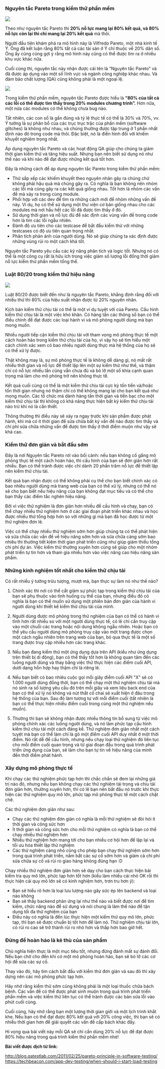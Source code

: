 ### Nguyên tắc Pareto trong kiểm thử phần mềm

![](https://images.viblo.asia/bc405ae6-d729-4d0d-bfbf-40c2f4a6bff2.jpg)

Theo như nguyên tắc Pareto thì **20% nỗ lực mang lại 80% kết quả, và 80% nỗ lực còn lại thì chỉ mang lại 20% kết quả** mà thôi.

Người đầu tiên khám phá ra mô hình này là Vilfredo Pareto, một nhà kinh tế Ý. Ông đã kết luận rằng 80% tất cả các tài sản ở Ý chỉ thuộc về 20% dân số. Ông ấy cũng cũng gợi ý rằng mô hình này cũng có thể được tìm ra ở nhiều khu vực khác nữa.

Cuối cùng thì, nguyên tắc này nhận được cái tên là “Nguyên tắc Pareto” và đã được áp dụng vào một số lĩnh vực và ngành công nghiệp khác nhau. Và đảm bảo chất lượng (QA) cũng không phải là một ngoại lệ.

![](https://images.viblo.asia/3adf7da9-e7bb-40c5-b2b6-421bfd4f8dc8.jpg)

Trong kiểm thử phần mềm, nguyên tắc Pareto được hiểu là **“80% của tất cả các lỗi có thể được tìm thấy trong 20% modules chương trình”.** Hơn nữa, một nửa các modules có thể không chưa bug nào. 

Tất nhiên, các con số là gần đúng và tỷ lệ thực tế có thể là 30% và 70%, vv. Ý tưởng là sự phân bổ của các trục trục trặc của phần mềm (software glitches) là không như nhau, và chúng thường được tập trung ở 1 phần nhất định nào đó trong code mà thôi. Đặc biệt, nó là điển hình đối với khiếm khuyết nghiêm trọng nhất.

Áp dụng nguyên tắc Pareto và các hoạt động QA giúp cho chúng ta giảm thời gian kiểm thử và tăng hiệu suất. Nhưng bạn nên biết sử dụng nó như thế nào và khi nào để đạt được những kết quả tốt hơn. 

Đây là những cách để áp dụng nguyên tắc Pareto trong kiểm thử phần mềm:
* Thử sắp xếp các khiếm khuyết theo nguyên nhân gây ra chúng chứ không phải hậu quả mà chúng gây ra. Có nghĩa là bạn không nên nhóm các lỗi mà cùng gây ra các kết quả giống nhau. Tốt hơn là nhóm các vấn đề mà xảy ra trong cùng module.
* Phối hợp với các dev để tìm ra những cách mới để nhóm những vấn đề này. Ví dụ, họ có thể sử dụng một thư viện cơ bản giống nhau cho các modules mà nơi hầu hết các lỗi đã được tìm thấy ở đó.
* Sử dụng thời gian và nỗ lực đủ để xác định các vùng vấn đề trong code hơn là tìm các lỗi ngẫu nhiên.
* Đánh độ ưu tiên cho các testcase để bắt đầu kiểm thử với những testcases có độ ưu tiên quan trọng nhất.
* Phân tích phản ánh của người dùng. Nó sẽ giúp chúng ta xác định được những vùng rủi ro một cách khá tốt. 

Nguyên tắc Pareto yêu cầu các kỹ năng phân tích và logic tốt. Nhưng nó có thể là một công cụ rất là hữu ích trong việc giảm số lượng lỗi đồng thời giảm nỗ lực kiểm thử phần mềm tổng thể.

### Luật 80/20 trong kiểm thử hiệu năng

![](https://images.viblo.asia/9eb31c19-fc42-48e3-b080-531272a5c7bf.png)

Luật 80/20 được biết đến như là nguyên tắc Pareto, khẳng định rằng đối với nhiều thứ thì 80% của hiệu suất nhận được từ  20% nguyên nhân.

Kịch bản kiểm thử chịu tải có thể là một ví dụ tuyệt vời của Pareto. Cấu hình kiểm thử chịu tải là một việc khó khăn. Có hàng tấn các thông số bạn có thể điều chỉnh để đạt được các loại hành vi và mô phỏng người dùng mà bạn mong muốn.

Nhiều người tiếp cận kiểm thử chịu tải với tham vọng mô phỏng thực tế một cách hoàn hảo trong kiểm thử chịu tải của họ, vì vậy họ sẽ tìm hiểu một cách chính xác xem có bao nhiêu người dùng thực mà hệ thống của họ sẽ có thể xử lý được.

Thật không may là, sự mô phỏng thực tế là không dễ dàng gì, nó mất rất nhiều thời gian và nỗ lực để thiết lập lên một sự kiểm thử như thế, và thậm chí có nỗ lực nhiều lần cũng vẫn chưa đủ và bỏ lỡ một số khía cạnh quan trọng mà làm cho mô phỏng trở nên không thực tế.

Kết quả cuối cùng có thể là một kiểm thử chịu tải cực kỳ tốn tiền và/hoặc tốn thời gian nhưng nó thậm chí có thể không mang lại cho bạn kết quả như mong muốn. Các tổ chức mà dành hàng tấn thời gian và tiền bạc cho một kiểm thử chịu tải thì không có khả năng thực hiện bất kỳ kiểm thử chịu tải nào trừ khi nó là cần thiết.

Thông thường thì điều này sẽ xảy ra ngay trước khi sản phẩm được phát hành, khi mà có ít thời gian để sửa chữa bất kỳ vấn đề nào được tìm thấy và chi phí sửa chữa những vấn đề được tìm thấy ở thời điểm muộn như vậy sẽ khá cao.

### Kiểm thử đơn giản và bắt đầu sớm
Đây là nơi Nguyên tắc Pareto rơi vào bối cảnh: nếu bạn không cố gắng mô phỏng thực tế một cách hoàn hảo, thì cấu hình của bạn sẽ đơn giản hơn rất nhiều. Bạn có thể tránh được việc chỉ dành 20 phần trăm nỗ lực để thiết lập nên kiểm thử chịu tải.

Kết quả bạn nhận được có thể không phải cụ thể cho bạn biết chính xác có bao nhiêu người dùng mà trang web của bạn có thể xử lý, nhưng có thể nó sẽ cho bạn biết nếu hiệu năng của bạn không đạt mục tiêu và có thể cho bạn thấy các điểm tắc nghẽn hiệu năng.

Bởi vì việc thử nghiệm là đơn giản hơn nhiều để cấu hình và chạy, bạn có thể chạy nhiều thử nghiệm hơn ở các giai đoạn phát triển khác nhau và học được nhiều thứ tổng hợp hơn so với những gì mà bạn đã học được từ một thử nghiệm đơn lẻ.

Việc có thể chạy nhiều thử nghiệm sớm hơn giúp chúng ta có thể phát hiện và sửa chữa các vấn đề về hiệu năng sớm hơn và sửa chữa càng sớm bao nhiêu thì thường tiết kiệm thời gian phát triển cũng như giúp giảm thiểu tổng chi phí dự án. Việc kiểm thử thường xuyên hơn cũng sẽ giúp cho một nhóm phát triển tự tin hơn và tham gia nhiều hơn vào việc nâng cao hiệu năng sản phẩm. 

### Những kinh nghiệm tốt nhất cho kiểm thử chịu tải
Có rất nhiều ý tưởng trừu tượng, mượt mà, bạn thực sự làm nó như thế nào?

1. Chính xác thì nơi có thể cắt giảm sự phức tạp trong kiểm thử chịu tải của bạn sẽ phụ thuộc vào tình huống cụ thể của bạn, nhưng điều đó có nghĩa là bạn có thể muốn sử dụng một phiên bản đơn giản của hành vi người dùng khi thiết kế kiểm thử chịu tải của mình.

1. Người dùng được mô phỏng trong thử nghiệm của bạn có thể có hành vi tĩnh hơn rất nhiều so với một người dùng thực tế, có lẽ chỉ cần truy cập vào một chuỗi các trang hoặc nội dung không ngẫu nhiên. Hoặc bạn có thể yêu cầu người dùng mô phỏng truy cập vào một trang được chọn một cách ngẫu nhiên trên trang web của bạn, bỏ qua thực tế là một số trang được truy cập nhiều hơn các trang khác.

1. Nếu bạn đang kiểm thử một ứng dụng dựa trên API (kiểu như ứng dụng trên thiết bị di động), bạn có thể thấy tốt hơn là không quan tâm đến các luồng người dùng và thay bằng việc thử thực hiện các điểm cuối API, dưới dạng hỗn hợp hay thậm chí là riêng lẻ.

1. Nếu bạn biết có bao nhiêu cuộc gọi mỗi giây điểm cuối API "X" sẽ có 1.000 người dùng đồng thời, bạn có thể chạy một thử nghiệm chịu tải mà nó sinh ra số lượng yêu cầu đó trên mỗi giây và xem liệu back end của bạn có thể xử lý nó không và nút thắt cổ chai sẽ xuất hiện ở đâu trong hệ thống của bạn. Sau đó làm tương tự với mỗi điểm cuối (tất nhiên là bạn có thể thực hiện nhiều điểm cuối trong cùng một thử nghiệm nếu muốn).

1. Thường thì bạn sẽ không nhận được nhiều thông tin bổ sung từ việc mô phỏng chính xác các luồng người dùng, và nó làm phức tạp cấu hình kiểm thử chịu tải một cách đáng kể. Thử nghiệm đơn giản nhất một cách tuyệt mà bạn có thể làm chỉ là gõ một điểm cuối API duy nhất ở một thời điểm. Nó rất dễ để cấu hình, nhưng nếu chạy loại thử nghiệm đó liên tục cho mỗi điểm cuối quan trọng và từ giai đoạn đầu trong quá trình phát triển ứng dụng của bạn, sẽ làm cho bạn tự tin về hiệu năng của mình đến thời điểm phát hành. 

### Xây dựng mô phỏng thực tế
Khi chạy các thử nghiệm phức tạp hơn thì chắc chắn sẽ đem lại những giá trị nào đó, nhưng nếu bạn không chạy các thử nghiệm tải trọng và chịu tải đơn giản hơn, thường xuyên hơn, thì có lẽ bạn nên bắt đầu nó trước khi thực hiện các thử nghiệm quy mô lớn, phức tạp mô phỏng thực tế một cách chặt chẽ. 

Các thử nghiệm đơn giản như sau:

* Chạy các thử nghiệm đơn giản có nghĩa là mỗi thử nghiệm sẽ đòi hỏi ít thời gian và công sức hơn
* Ít thời gian và công sức hơn cho mỗi thử nghiệm có nghĩa là bạn có thể chạy nhiều thử nghiệm hơn
* Nhiều thử nghiệm hơn mang tới cho bạn nhiều cơ hội hơn để lặp lại và tối ưu hóa thiết lập thử nghiệm
* Các thử nghiệm càng nhỏ cũng cho phép bạn chạy thử nghiệm sớm hơn trong quá trình phát triển, nắm bắt các sự cố sớm hơn và giảm cả chi phí sửa chữa sự cố và rủi ro giao hàng không đúng hạn :D

Chạy nhiều thử nghiệm đơn giản hơn sẽ dạy cho bạn cách thực hiện bài kiểm tra quy mô lớn, phức tạp hơn tốt hơn (kiểu làm nhiều cái nhỏ OK rồi thì thực hiện cái quy mô lớn sẽ có kinh nghiệm hơn, trơn tru hơn ý):

* Bạn sẽ hiểu rõ hơn là loại lưu lượng nào gây sức ép lên backend và loại nào không
* Bạn sẽ thấy backend phản ứng lại như thế nào và biết được nơi để tìm kiếm, chức năng nào để sử dụng và nói chung là làm thế nào để tận dụng tối đa thử nghiệm của bạn
* Điều này có nghĩa là đến lúc thực hiện một kiểm thử quy mô lớn, phức tạp, thì bạn sẽ được chuẩn bị tốt hơn để làm nó. Thử nghiệm chịu tải lớn, có rủi ro cao sẽ trở thành rủi ro nhỏ hơn và thấp hơn bao giờ hết.

### Đừng để hoàn hảo là kẻ thù của sản phẩm
Chủ nghĩa hiện thực là một mục tiêu tốt, nhưng đừng đánh mất sự đánh đổi. Nếu bạn chờ cho đến khi có một mô phỏng hoàn hảo, bạn sẽ bỏ lỡ các cơ hội để sửa các sự cố. 

Thay vào đó, hãy tìm cách bắt đầu với kiểm thử đơn giản và sau đó thì xây dựng nên các mô phỏng phức tạp hơn.

Hãy nhớ rằng kiểm thử sớm cũng không phải là một loại thuốc chữa bách bệnh. Các vấn đề có thể được phát sinh muộn trong quá trình phát triển phần mềm và việc kiểm thử liên tục có thể tránh được các bản sửa lỗi vào phút cuối cùng.

Cuối cùng, hãy nhớ rằng bạn một lượng thời gian giới và một lịch trình khắt khe. Nếu bạn có thể đạt được 80% kết quả với 20% công việc, thì bạn sẽ có nhiều thời gian hơn để giải quyết các vấn đề cấp bách khác đấy.

Hi vọng qua bài viết này mỗi QA sẽ chỉ cần dùng 20% nỗ lực để đạt được 80% hiệu năng trong quá trình kiểm thử phần mềm nhé!

**Bài viết được dịch từ link:**

http://blog.qatestlab.com/2011/02/25/pareto-principle-in-software-testing/
https://techbeacon.com/app-dev-testing/when-should-i-start-load-testing